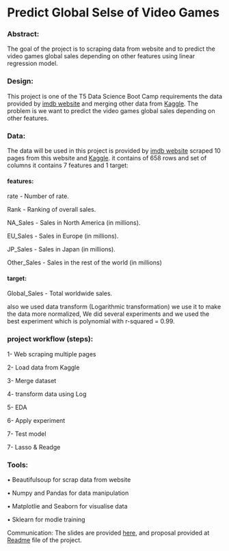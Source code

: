 

# Predict Global Selse of Video Games 

### Abstract:
The goal of the project is to scraping data from website and to predict the video games global sales depending on other features using linear regression model.

### Design:
This project is one of the T5 Data Science Boot Camp requirements the data provided by <a href="https://www.imdb.com/search/title/?title_type=video_game&num_votes=,5000,&sort=user_rating,desc&pf_rd_m=A2FGELUUNOQJNL&pf_rd_p=87cca6a7-a16d-42d9-b9de-6aace99ec40a&pf_rd_r=ERFX36S273PQKZHMN3NF&pf_rd_s=center-6&pf_rd_t=60601&pf_rd_i=video-games&ref_=fea_vg_scg_ats_toprated_hd">imdb website</a> and merging other data from <a href="https://www.kaggle.com/gregorut/videogamesales/version/2">Kaggle</a>. The problem is we want to predict the video games global sales depending on other features.

### Data:
The data will be used in this project is provided by  <a href="https://www.imdb.com/search/title/?title_type=video_game&num_votes=,5000,&sort=user_rating,desc&pf_rd_m=A2FGELUUNOQJNL&pf_rd_p=87cca6a7-a16d-42d9-b9de-6aace99ec40a&pf_rd_r=ERFX36S273PQKZHMN3NF&pf_rd_s=center-6&pf_rd_t=60601&pf_rd_i=video-games&ref_=fea_vg_scg_ats_toprated_hd">imdb website</a> scraped 10 pages from this website and <a href="https://www.kaggle.com/gregorut/videogamesales/version/2">Kaggle</a>.  it contains of 658 rows and set of columns it contains 7 features and 1 target:

#### features:

rate - Number of rate.

Rank - Ranking of overall sales.

NA_Sales - Sales in North America (in millions).

EU_Sales - Sales in Europe (in millions).

JP_Sales - Sales in Japan (in millions).

Other_Sales - Sales in the rest of the world (in millions)


#### target:

Global_Sales - Total worldwide sales.

also we used data transform (Logarithmic transformation) we use it to make the data more normalized, We did several experiments and we used the best experiment which is polynomial with r-squared = 0.99.

### project workflow (steps):

1- Web scraping multiple pages 

2- Load data from Kaggle 

3- Merge dataset 

4- transform data using Log 

5- EDA

6- Apply experiment

7- Test model

7- Lasso & Readge



### Tools:

•	Beautifulsoup for scrap data from website 

•	Numpy and Pandas for data manipulation 

•	Matplotlie and Seaborn for visualise data

•	Sklearn for modle training 

Communication:
The slides are provided <a href="https://github.com/RazanAlzahrani1/VideoGames_Regression/blob/main/Linear_Regression_Presentation.pdf">here</a>, and proposal provided at <a href="https://github.com/RazanAlzahrani1/VideoGames_Regression/blob/main/README.md">Readme</a> file of the project.



